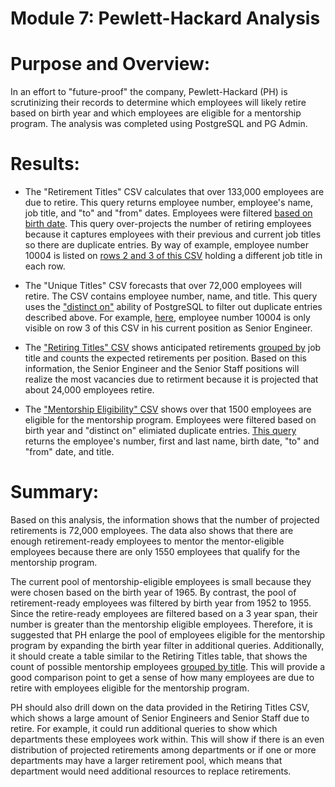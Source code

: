 # Module 7: Pewlett-Hackard Analysis

# Purpose and Overview:
In an effort to "future-proof" the company, Pewlett-Hackard (PH) is scrutinizing their records to determine which employees will likely retire based on birth year and which employees are eligible for a mentorship program.  The analysis was completed using PostgreSQL and PG Admin.

# Results: 

* The "Retirement Titles" CSV calculates that over 133,000 employees are due to retire.  This query returns employee number, employee's name, job title, and "to" and "from" dates.  Employees were filtered [based on birth date](https://github.com/laurlen2112/Pewlett-Hackard-Analysis/blob/main/resources/del_1_retirement_code.png).  This query over-projects the number of retiring employees because it captures employees with their previous and current job titles so there are duplicate entries.  By way of example, employee number 10004 is listed on [rows 2 and 3 of this CSV](https://github.com/laurlen2112/Pewlett-Hackard-Analysis/blob/main/resources/retirement_titles_CSV.png) holding a different job title in each row.

* The "Unique Titles" CSV forecasts that over 72,000 employees will retire.  The CSV contains employee number, name, and title.  This query uses the ["distinct on"](https://github.com/laurlen2112/Pewlett-Hackard-Analysis/blob/main/resources/del_%201_unique_titles_code.png) ability of PostgreSQL to filter out duplicate entries described above.  For example, [here](https://github.com/laurlen2112/Pewlett-Hackard-Analysis/blob/main/resources/unique_titles_csv.png), employee number 10004 is only visible on row 3 of this CSV in his current position as Senior Engineer.

* The ["Retiring Titles" CSV](https://github.com/laurlen2112/Pewlett-Hackard-Analysis/blob/main/resources/retiring%20titles.png) shows anticipated retirements [grouped by](https://github.com/laurlen2112/Pewlett-Hackard-Analysis/blob/main/resources/del_1_count_code.png) job title and counts the expected retirements per position.  Based on this information, the Senior Engineer and the Senior Staff positions will realize the most vacancies due to retirment because it is projected that about 24,000 employees retire.

* The ["Mentorship Eligibility" CSV](https://github.com/laurlen2112/Pewlett-Hackard-Analysis/blob/main/resources/mentorship_elig.png) shows over that 1500 employees are eligible for the mentorship program.  Employees were filtered based on birth year and "distinct on" elimiated duplicate entries.  [This query](https://github.com/laurlen2112/Pewlett-Hackard-Analysis/blob/main/resources/del_2_code.png) returns the employee's number, first and last name, birth date, "to" and "from" date, and title.  


# Summary:

Based on this analysis, the information shows that the number of projected retirements is 72,000 employees. The data also shows that there are enough retirement-ready employees to mentor the mentor-eligible employees because there are only 1550 employees that qualify for the mentorship program.

The current pool of mentorship-eligible employees is small because they were chosen based on the birth year of 1965.  By contrast, the pool of retirement-ready employees was filtered by birth year from 1952 to 1955.  Since the retire-ready employees are filtered based on a 3 year span, their number is greater than the mentorship eligible employees.  Therefore, it is suggested that PH enlarge the pool of employees eligible for the mentorship program by expanding the birth year filter in additional queries. Additionally, it should create a table similar to the Retiring Titles table, that shows the count of possible mentorship employees [grouped by title](https://github.com/laurlen2112/Pewlett-Hackard-Analysis/blob/main/resources/suggested_code.png).  This will provide a good comparison point to get a sense of how many employees are due to retire with employees eligible for the mentorship program. 

PH should also drill down on the data provided in the Retiring Titles CSV, which shows a large amount of Senior Engineers and Senior Staff due to retire. For example, it could run additional queries to show which departments these employees work within.  This will show if there is an even distribution of projected retirements among departments or if one or more departments may have a larger retirement pool, which means that department would need additional resources to replace retirements.  
